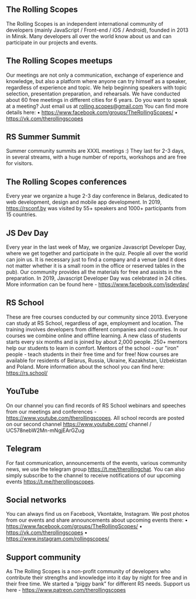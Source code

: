 ## The Rolling Scopes

The Rolling Scopes is an independent international community of developers (mainly JavaScript / Front-end / iOS / Android), founded in 2013 in Minsk. Many developers all over the world know about us and can participate in our projects and events.

## The Rolling Scopes meetups

Our meetings are not only a communication, exchange of experience and knowledge, but also a platform where anyone can try himself as a speaker, regardless of experience and topic. We help beginning speakers with topic selection, presentation preparation, and rehearsals. We have conducted about 60 free meetings in different cities for 6 years. Do you want to speak at a meeting? Just email us at rolling.scopes@gmail.com
You can find more details here:
• https://www.facebook.com/groups/TheRollingScopes/
• https://vk.com/therollingscopes

## RS Summer Summit

Summer community summits are XXXL meetings :) They last for 2-3 days, in several streams, with a huge number of reports, workshops and are free for visitors.

## The Rolling Scopes conferences

Every year we organize a huge 2-3 day conference in Belarus, dedicated to web development, design and mobile app development. In 2019, https://rsconf.by was visited by 55+ speakers and 1000+ participants from 15 countries.

## JS Dev Day

Every year in the last week of May, we organize Javascript Developer Day, where we get together and participate in the quiz. People all over the world can join us. It is necessary just to find a company and a venue (and it does not matter whether it is a small room in the office or reserved tables in the pub). Our community provides all the materials for free and assists in the preparation. In 2019, Javascript Developer Day was celebrated in 24 cities. More information can be found here - https://www.facebook.com/jsdevday/

## RS School

These are free courses conducted by our community since 2013. Everyone can study at RS School, regardless of age, employment and location. The training involves developers from different companies and countries. In our courses we combine online and offline learning. A new class of students starts every six months and is joined by about 2,000 people. 250+ mentors help our students to learn in comfort. Mentors of the school - our "iron" people - teach students in their free time and for free! Now courses are available for residents of Belarus, Russia, Ukraine, Kazakhstan, Uzbekistan and Poland. More information about the school you can find here: https://rs.school/

## YouTube

On our channel you can find records of RS School webinars and speeches from our meetings and conferences - https://www.youtube.com/therollingscopes. All school records are posted on our second channel https://www.youtube.com/ channel / UC578nebW2Mn-mNgjEArGZug

## Telegram

For fast communication, announcements of the events, various community news, we use the telegram group https://t.me/therollingchat. You can also simply subscribe to the channel to receive notifications of our upcoming events https://t.me/therollingscopes.

## Social networks

You can always find us on Facebook, Vkontakte, Instagram. We post photos from our events and share announcements about upcoming events there:
• https://www.facebook.com/groups/TheRollingScopes/
• https://vk.com/therollingscopes
• https://www.instagram.com/rollingscopes/

## Support community

As The Rolling Scopes is a non-profit community of developers who contribute their strengths and knowledge into it day by night for free and in their free time. We started a “piggy bank” for different RS needs. Support us here - https://www.patreon.com/therollingscopes
